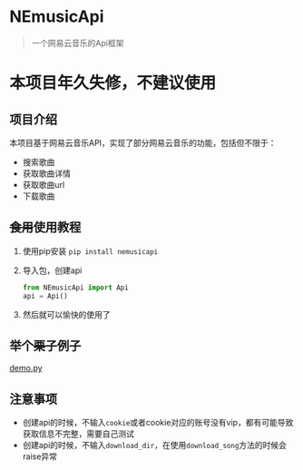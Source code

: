# NEmusicApi

> 一个网易云音乐的Api框架

# 本项目年久失修，不建议使用

## 项目介绍

本项目基于网易云音乐API，实现了部分网易云音乐的功能，包括但不限于：

- 搜索歌曲
- 获取歌曲详情
- 获取歌曲url
- 下载歌曲

## ~~食用~~使用教程

1. 使用pip安装 `pip install nemusicapi`
2. 导入包，创建api

    ```python
    from NEmusicApi import Api
    api = Api()
    ```

3. 然后就可以愉快的使用了

## 举个~~栗子~~例子

[demo.py](demo.py)

## 注意事项

- 创建api的时候，不输入`cookie`或者cookie对应的账号没有vip，都有可能导致获取信息不完整，需要自己测试
- 创建api的时候，不输入`download_dir`，在使用`download_song`方法的时候会raise异常
